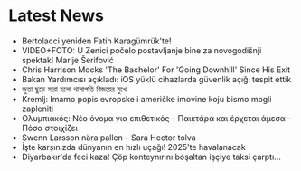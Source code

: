 # Latest News
-  Bertolacci yeniden Fatih Karagümrük'te!
-  VIDEO+FOTO: U Zenici počelo postavljanje bine za novogodišnji spektakl Marije Šerifović
-  Chris Harrison Mocks 'The Bachelor' For 'Going Downhill' Since His Exit
-  Bakan Yardımcısı açıkladı: iOS yüklü cihazlarda güvenlik açığı tespit ettik
-  জুতা ছুড়ে মারা হলো থালাপতি বিজয়ের মুখে
-  Kremlj: Imamo popis evropske i američke imovine koju bismo mogli zapleniti
-  Ολυμπιακός: Νέο όνομα για επιθετικός – Παικτάρα και έρχεται άμεσα – Πόσα στοιχίζει
-  Swenn Larsson nära pallen – Sara Hector tolva
-  İşte karşınızda dünyanın en hızlı uçağı! 2025'te havalanacak
-  Diyarbakır'da feci kaza! Çöp konteynırını boşaltan işçiye taksi çarptı...
